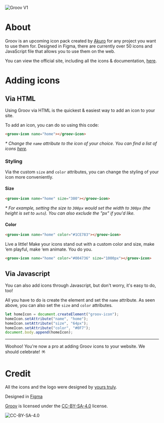 
![Groov V1](https://groov.itsakuro.xyz/v1/img/V1%20Logo.png)

# About
Groov is an upcoming icon pack created by [Akuro](https://github.com/itsakuro) for any project you want to use them for. Designed in Figma, there are currently over 50 icons and JavaScript file that allows you to use them on the web.

You can view the official site, including all the icons & documentation, [here](https://groov.itsakuro.xyz/).

# Adding icons
## Via HTML

Using Groov via HTML is the quickest & easiest way to add an icon to your site.

To add an icon, you can do so using this code:
```html
<groov-icon name="home"></groov-icon>
```
*\* Change the `name` attribute to the icon of your choice. You can find a list of icons [here](https://groov.itsakuro.xyz/v1/icons).*

### Styling
Via the custom `size` and `color` attributes, you can change the styling of your icon more conveniently.
#### Size
```html
<groov-icon name="home" size="300"></groov-icon>
```
*\* For example, setting the size to `300px` would set the width to `300px` (the height is set to `auto`). You can also exclude the "px" if you'd like.*

#### Color
```html
<groov-icon name="home" color="#1CE783"></groov-icon>
```

Live a little! Make your icons stand out with a custom color and size, make ‘em playful, make ‘em animate. You do you.
```html
<groov-icon name="home" color="#004736" size="1000px"></groov-icon>
```

## Via Javascript
You can also add icons through Javascript, but don't worry, it's easy to do, too!

All you have to do is create the element and set the `name` attribute. As seen above, you can also set the `size` and `color` attributes.
```javascript
let homeIcon = document.createElement("groov-icon");
homeIcon.setAttribute("name", "home");
homeIcon.setAttribute("size", "64px");
homeIcon.setAttribute("color", "#0F7");
document.body.append(homeIcon);
```
---
Woohoo! You're now a pro at adding Groov icons to your website. We should celebrate! 🪅

# Credit
All the icons and the logo were designed by [yours truly](https://github.com/itsakuro).

Designed in [Figma](https://figma.com)

[Groov](https://github.com/itsakuro/groov/) is licensed under the [CC-BY-SA-4.0](https://choosealicense.com/licenses/cc-by-sa-4.0/) license.

![CC-BY-SA-4.0](https://licensebuttons.net/l/by-sa/4.0/88x31.png)

